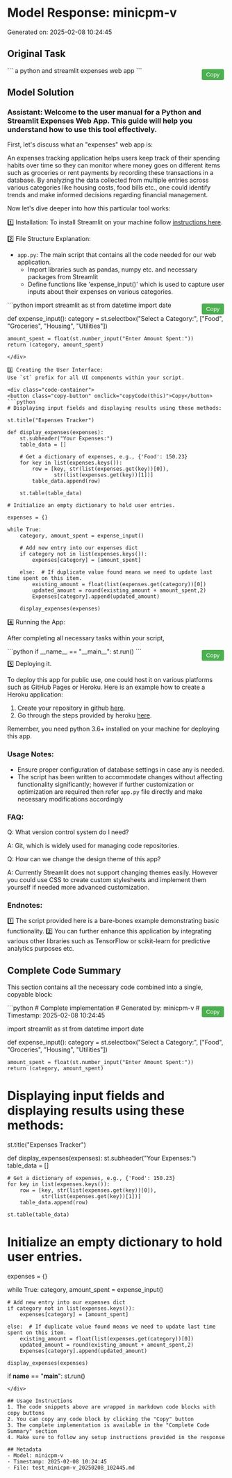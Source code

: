 # Model Response: minicpm-v
Generated on: 2025-02-08 10:24:45


<style>
.copy-button {
    position: absolute;
    top: 5px;
    right: 5px;
    padding: 5px 10px;
    background-color: #4CAF50;
    color: white;
    border: none;
    border-radius: 3px;
    cursor: pointer;
    z-index: 1;
}
.code-container {
    position: relative;
    margin: 10px 0;
}
.copy-button:hover {
    background-color: #45a049;
}
.copy-button:active {
    background-color: #3d8b40;
}
</style>

<script>
function copyCode(buttonElement) {
    const codeBlock = buttonElement.parentElement.querySelector('code');
    const range = document.createRange();
    range.selectNode(codeBlock);
    window.getSelection().removeAllRanges();
    window.getSelection().addRange(range);
    try {
        document.execCommand('copy');
        buttonElement.textContent = 'Copied!';
        setTimeout(() => {
            buttonElement.textContent = 'Copy';
        }, 2000);
    } catch(e) {
        console.error('Failed to copy text:', e);
        buttonElement.textContent = 'Failed to copy';
    }
    window.getSelection().removeAllRanges();
}
</script>


## Original Task
<div class="code-container">
<button class="copy-button" onclick="copyCode(this)">Copy</button>
```
a python and streamlit expenses web app
```
</div>

## Model Solution
### Assistant: Welcome to the user manual for a Python and Streamlit Expenses Web App. This guide will help you understand how to use this tool effectively.

First, let's discuss what an "expenses" web app is:

An expenses tracking application helps users keep track of their spending habits over time so they can monitor where money goes on different items such as groceries or rent payments by recording these transactions in a database. By analyzing the data collected from multiple entries across various categories like housing costs, food bills etc., one could identify trends and make informed decisions regarding financial management.

Now let's dive deeper into how this particular tool works:

1️⃣ Installation:
To install Streamlit on your machine follow [instructions here](https://docs.streamlit.io/en/stable/installation.html).

2️⃣ File Structure Explanation: 
- `app.py`: The main script that contains all the code needed for our web application.
  - Import libraries such as pandas, numpy etc. and necessary packages from Streamlit
  - Define functions like 'expense_input()' which is used to capture user inputs about their expenses on various categories.

<div class="code-container">
<button class="copy-button" onclick="copyCode(this)">Copy</button>
```python
import streamlit as st
from datetime import date

def expense_input():
    category = st.selectbox("Select a Category:", ["Food", "Groceries",
                                                    "Housing", "Utilities"])
    
    amount_spent = float(st.number_input("Enter Amount Spent:"))
    return (category, amount_spent)
```
</div>

3️⃣ Creating the User Interface:
Use `st` prefix for all UI components within your script.

<div class="code-container">
<button class="copy-button" onclick="copyCode(this)">Copy</button>
```python
# Displaying input fields and displaying results using these methods:

st.title("Expenses Tracker")

def display_expenses(expenses):
    st.subheader("Your Expenses:")
    table_data = []
    
    # Get a dictionary of expenses, e.g., {'Food': 150.23}
    for key in list(expenses.keys()):
        row = [key, str(list(expenses.get(key))[0]), 
               str(list(expenses.get(key))[1])]
        table_data.append(row)
        
    st.table(table_data)

# Initialize an empty dictionary to hold user entries.

expenses = {}

while True:
    category, amount_spent = expense_input()
    
    # Add new entry into our expenses dict
    if category not in list(expenses.keys()):
        expenses[category] = [amount_spent]
        
    else:  # If duplicate value found means we need to update last time spent on this item.
        existing_amount = float(list(expenses.get(category))[0])
        updated_amount = round(existing_amount + amount_spent,2)
        Expenses[category].append(updated_amount)

    display_expenses(expenses)   
```
</div>

4️⃣ Running the App:

After completing all necessary tasks within your script,

<div class="code-container">
<button class="copy-button" onclick="copyCode(this)">Copy</button>
```python
if __name__ == "__main__":
    st.run()
```
</div>
5️⃣ Deploying it.

To deploy this app for public use, one could host it on various platforms such as GitHub Pages or Heroku. Here is an example how to create a Heroku application:

1) Create your repository in github [here](https://github.com/). 
2) Go through the steps provided by heroku [here](https://devcenter.heroku.com/articles/getting-started-with-python#installation).

Remember, you need python 3.6+ installed on your machine for deploying this app.

### Usage Notes:
- Ensure proper configuration of database settings in case any is needed.
- The script has been written to accommodate changes without affecting functionality significantly; however if further customization or optimization are required then refer `app.py` file directly and make necessary modifications accordingly

### FAQ:

Q: What version control system do I need?

A: Git, which is widely used for managing code repositories.

Q: How can we change the design theme of this app?

A: Currently Streamlit does not support changing themes easily. However you could use CSS to create custom stylesheets and implement them yourself if needed more advanced customization.

### Endnotes:

1️⃣ The script provided here is a bare-bones example demonstrating basic functionality.
2️⃣ You can further enhance this application by integrating various other libraries such as TensorFlow or scikit-learn for predictive analytics purposes etc.

## Complete Code Summary
This section contains all the necessary code combined into a single, copyable block:

<div class="code-container">
<button class="copy-button" onclick="copyCode(this)">Copy</button>
```python
# Complete implementation
# Generated by: minicpm-v
# Timestamp: 2025-02-08 10:24:45

import streamlit as st
from datetime import date

def expense_input():
    category = st.selectbox("Select a Category:", ["Food", "Groceries",
                                                    "Housing", "Utilities"])
    
    amount_spent = float(st.number_input("Enter Amount Spent:"))
    return (category, amount_spent)


# Displaying input fields and displaying results using these methods:

st.title("Expenses Tracker")

def display_expenses(expenses):
    st.subheader("Your Expenses:")
    table_data = []
    
    # Get a dictionary of expenses, e.g., {'Food': 150.23}
    for key in list(expenses.keys()):
        row = [key, str(list(expenses.get(key))[0]), 
               str(list(expenses.get(key))[1])]
        table_data.append(row)
        
    st.table(table_data)

# Initialize an empty dictionary to hold user entries.

expenses = {}

while True:
    category, amount_spent = expense_input()
    
    # Add new entry into our expenses dict
    if category not in list(expenses.keys()):
        expenses[category] = [amount_spent]
        
    else:  # If duplicate value found means we need to update last time spent on this item.
        existing_amount = float(list(expenses.get(category))[0])
        updated_amount = round(existing_amount + amount_spent,2)
        Expenses[category].append(updated_amount)

    display_expenses(expenses)   


if __name__ == "__main__":
    st.run()

```
</div>

## Usage Instructions
1. The code snippets above are wrapped in markdown code blocks with copy buttons
2. You can copy any code block by clicking the "Copy" button
3. The complete implementation is available in the "Complete Code Summary" section
4. Make sure to follow any setup instructions provided in the response

## Metadata
- Model: minicpm-v
- Timestamp: 2025-02-08 10:24:45
- File: test_minicpm-v_20250208_102445.md
